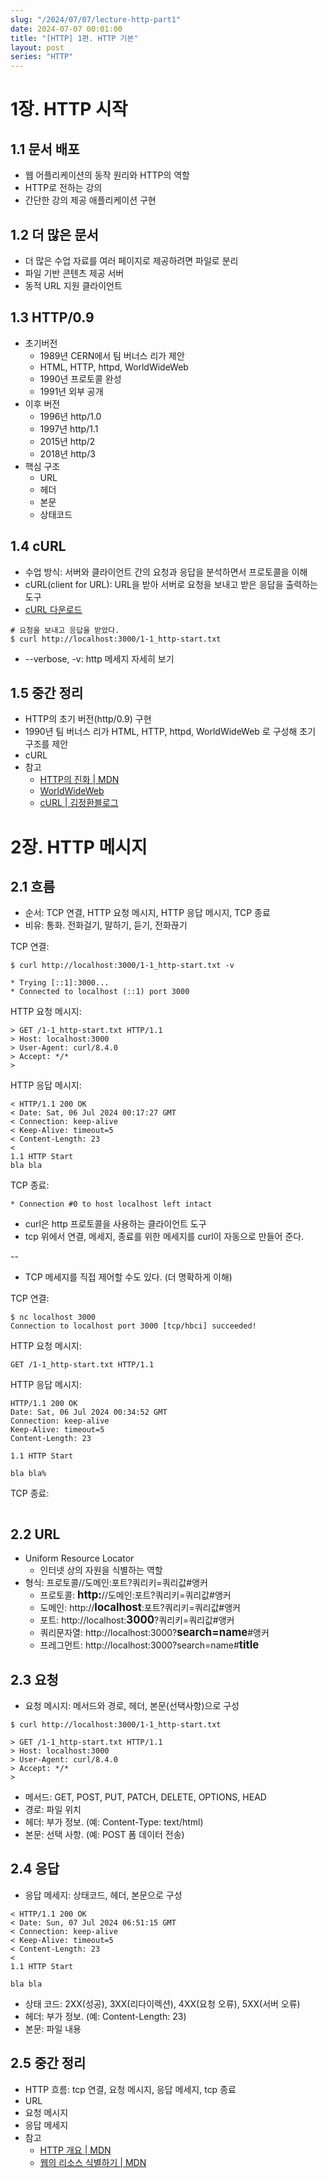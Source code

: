 ```yaml
---
slug: "/2024/07/07/lecture-http-part1"
date: 2024-07-07 00:01:00
title: "[HTTP] 1편. HTTP 기본"
layout: post
series: "HTTP"
---
```


# 1장. HTTP 시작

## 1.1 문서 배포

- 웹 어플리케이션의 동작 원리와 HTTP의 역할
- HTTP로 전하는 강의
- 간단한 강의 제공 애플리케이션 구현

## 1.2 더 많은 문서

- 더 많은 수업 자료를 여러 페이지로 제공하려면 파일로 분리
- 파일 기반 콘텐츠 제공 서버
- 동적 URL 지원 클라이언트

## 1.3 HTTP/0.9

- 초기버전
  - 1989년 CERN에서 팀 버너스 리가 제안
  - HTML, HTTP, httpd, WorldWideWeb
  - 1990년 프로토콜 완성
  - 1991년 외부 공개
- 이후 버전
  - 1996년 http/1.0
  - 1997년 http/1.1
  - 2015년 http/2
  - 2018년 http/3
- 핵심 구조
  - URL
  - 헤더
  - 본문
  - 상태코드

## 1.4 cURL

- 수업 방식: 서버와 클라이언트 간의 요청과 응답을 분석하면서 프로토콜을 이해
- cURL(client for URL): URL을 받아 서버로 요청을 보내고 받은 응답을 출력하는 도구
- [cURL 다운로드](https://curl.se/download.html)

```shell
# 요청을 보내고 응답을 받았다.
$ curl http://localhost:3000/1-1_http-start.txt
```

- --verbose, -v: http 메세지 자세히 보기

## 1.5 중간 정리

- HTTP의 초기 버전(http/0.9) 구현
- 1990년 팀 버너스 리가 HTML, HTTP, httpd, WorldWideWeb 로 구성해 초기 구조를 제안
- cURL
- 참고
  - [HTTP의 진화 | MDN](https://developer.mozilla.org/ko/docs/Web/HTTP/Basics_of_HTTP/Evolution_of_HTTP)
  - [WorldWideWeb](https://worldwideweb.cern.ch/browser/)
  - [cURL | 김정환블로그](/2023/12/03/curl)

# 2장. HTTP 메시지

## 2.1 흐름

- 순서: TCP 연결, HTTP 요청 메시지, HTTP 응답 메시지, TCP 종료
- 비유: 통화. 전화걸기, 말하기, 듣기, 전화끊기

TCP 연결:

```shell
$ curl http://localhost:3000/1-1_http-start.txt -v

* Trying [::1]:3000...
* Connected to localhost (::1) port 3000
```

HTTP 요청 메시지:

```shell
> GET /1-1_http-start.txt HTTP/1.1
> Host: localhost:3000
> User-Agent: curl/8.4.0
> Accept: */*
>
```

HTTP 응답 메시지:

```shell
< HTTP/1.1 200 OK
< Date: Sat, 06 Jul 2024 00:17:27 GMT
< Connection: keep-alive
< Keep-Alive: timeout=5
< Content-Length: 23
<
1.1 HTTP Start
bla bla
```

TCP 종료:

```shell
* Connection #0 to host localhost left intact
```

- curl은 http 프로토콜을 사용하는 클라이언트 도구
- tcp 위에서 연결, 메세지, 종료를 위한 메세지를 curl이 자동으로 만들어 준다.

--

- TCP 메세지를 직접 제어할 수도 있다. (더 명확하게 이해)

TCP 연결:

```shell
$ nc localhost 3000
Connection to localhost port 3000 [tcp/hbci] succeeded!
```

HTTP 요청 메시지:

```shell
GET /1-1_http-start.txt HTTP/1.1

```

HTTP 응답 메시지:

```shell
HTTP/1.1 200 OK
Date: Sat, 06 Jul 2024 00:34:52 GMT
Connection: keep-alive
Keep-Alive: timeout=5
Content-Length: 23

1.1 HTTP Start

bla bla%
```

TCP 종료:

```shell

```

## 2.2 URL

- Uniform Resource Locator
  - 인터넷 상의 자원을 식별하는 역할
- 형식: 프로토콜//도메인:포트?쿼리키=쿼리값#앵커
  - 프로토콜: <strong style="font-size: 1.2em">http:</strong>//도메인:포트?쿼리키=쿼리값#앵커
  - 도메인: http://<strong style="font-size: 1.2em">localhost</strong>:포트?쿼리키=쿼리값#앵커
  - 포트: http://localhost:<strong style="font-size: 1.2em">3000</strong>?쿼리키=쿼리값#앵커
  - 쿼리문자열: http://localhost:3000?<strong style="font-size: 1.2em">search=name</strong>#앵커
  - 프레그먼트: http://localhost:3000?search=name#<strong style="font-size: 1.2em">title</strong>

## 2.3 요청

- 요청 메시지: 메서드와 경로, 헤더, 본문(선택사항)으로 구성

```shell
$ curl http://localhost:3000/1-1_http-start.txt

> GET /1-1_http-start.txt HTTP/1.1
> Host: localhost:3000
> User-Agent: curl/8.4.0
> Accept: */*
>
```

- 메서드: GET, POST, PUT, PATCH, DELETE, OPTIONS, HEAD
- 경로: 파일 위치
- 헤더: 부가 정보. (예: Content-Type: text/html)
- 본문: 선택 사항. (예: POST 폼 데이터 전송)

## 2.4 응답

- 응답 메세지: 상태코드, 헤더, 본문으로 구성

```shell
< HTTP/1.1 200 OK
< Date: Sun, 07 Jul 2024 06:51:15 GMT
< Connection: keep-alive
< Keep-Alive: timeout=5
< Content-Length: 23
<
1.1 HTTP Start

bla bla
```

- 상태 코드: 2XX(성공), 3XX(리다이렉션), 4XX(요청 오류), 5XX(서버 오류)
- 헤더: 부가 정보. (예: Content-Length: 23)
- 본문: 파일 내용

## 2.5 중간 정리

- HTTP 흐름: tcp 연결, 요청 메시지, 응답 메세지, tcp 종료
- URL
- 요청 메시지
- 응답 메세지
- 참고
  - [HTTP 개요 | MDN](https://developer.mozilla.org/ko/docs/Web/HTTP/Overview)
  - [웹의 리소스 식별하기 | MDN](https://developer.mozilla.org/ko/docs/Web/HTTP/Basics_of_HTTP/Identifying_resources_on_the_Web)
